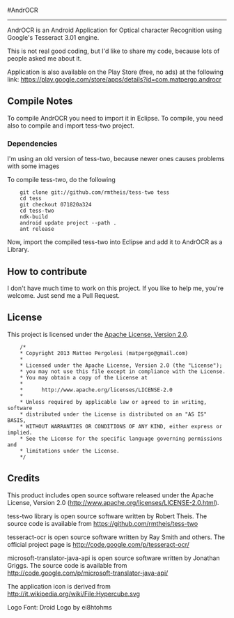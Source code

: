 #AndrOCR
* * *

AndrOCR is an Android Application for Optical character Recognition using Google's Tesseract 3.01 engine.

This is not real good coding, but I'd like to share my code, because lots of people asked me about it.

Application is also available on the Play Store (free, no ads) at the following link: https://play.google.com/store/apps/details?id=com.matpergo.androcr

Compile Notes
-
To compile AndrOCR you need to import it in Eclipse. To compile, you need also to compile and import tess-two project.

### Dependencies
I'm using an old version of tess-two, because newer ones causes problems with some images 

To compile tess-two, do the following

		git clone git://github.com/rmtheis/tess-two tess
		cd tess
		git checkout 071820a324		
    	cd tess-two
    	ndk-build
    	android update project --path .
    	ant release

Now, import the compiled tess-two into Eclipse and add it to AndrOCR as a Library.

How to contribute
-
I don't have much time to work on this project. If you like to help me, you're welcome. Just send me a Pull Request.


License
-
This project is licensed under the [Apache License, Version 2.0](http://www.apache.org/licenses/LICENSE-2.0.html).

		/*
		* Copyright 2013 Matteo Pergolesi (matpergo@gmail.com)
		*
		* Licensed under the Apache License, Version 2.0 (the "License");
 		* you may not use this file except in compliance with the License.
 		* You may obtain a copy of the License at
 		*
		*      http://www.apache.org/licenses/LICENSE-2.0
		*
		* Unless required by applicable law or agreed to in writing, software
		* distributed under the License is distributed on an "AS IS" BASIS,
		* WITHOUT WARRANTIES OR CONDITIONS OF ANY KIND, either express or implied.
		* See the License for the specific language governing permissions and
		* limitations under the License.
		*/

Credits
-

This product includes open source software released under the Apache License, Version 2.0 (http://www.apache.org/licenses/LICENSE-2.0.html).

tess-two library is open source software written by Robert Theis. The source code is available from https://github.com/rmtheis/tess-two

tesseract-ocr is open source software written by Ray Smith and others. The official project page is http://code.google.com/p/tesseract-ocr/

microsoft-translator-java-api is open source software written by Jonathan Griggs. The source code is available from http://code.google.com/p/microsoft-translator-java-api/

The application icon is derived from http://it.wikipedia.org/wiki/File:Hypercube.svg

Logo Font: Droid Logo by ei8htohms		